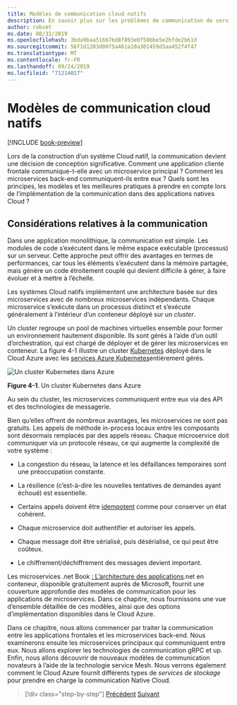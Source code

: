 ```yaml
---
title: Modèles de communication cloud natifs
description: En savoir plus sur les problèmes de communication de service clés dans les applications Cloud natives
author: robvet
ms.date: 08/31/2019
ms.openlocfilehash: 3bda9baa516b7bd8f893e0f58bbe5e2bfde2b61d
ms.sourcegitcommit: 56f1d1203d0075a461a10a301459d3aa452f4f47
ms.translationtype: MT
ms.contentlocale: fr-FR
ms.lasthandoff: 09/24/2019
ms.locfileid: "71214017"
---
```

# <a name="cloud-native-communication-patterns"></a>Modèles de communication cloud natifs

[!INCLUDE [book-preview](../../../includes/book-preview.md)]

Lors de la construction d’un système Cloud natif, la communication devient une décision de conception significative. Comment une application cliente frontale communique-t-elle avec un microservice principal ? Comment les microservices back-end communiquent-ils entre eux ? Quels sont les principes, les modèles et les meilleures pratiques à prendre en compte lors de l’implémentation de la communication dans des applications natives Cloud ?

## <a name="communication-considerations"></a>Considérations relatives à la communication

Dans une application monolithique, la communication est simple. Les modules de code s’exécutent dans le même espace exécutable (processus) sur un serveur. Cette approche peut offrir des avantages en termes de performances, car tous les éléments s’exécutent dans la mémoire partagée, mais génère un code étroitement couplé qui devient difficile à gérer, à faire évoluer et à mettre à l’échelle.

Les systèmes Cloud natifs implémentent une architecture basée sur des microservices avec de nombreux microservices indépendants. Chaque microservice s’exécute dans un processus distinct et s’exécute généralement à l’intérieur d’un conteneur déployé sur un *cluster*.

Un cluster regroupe un pool de machines virtuelles ensemble pour former un environnement hautement disponible. Ils sont gérés à l’aide d’un outil d’orchestration, qui est chargé de déployer et de gérer les microservices en conteneur. La figure 4-1 illustre un cluster [Kubernetes](https://kubernetes.io) déployé dans le Cloud Azure avec les [services Azure Kubernetes](https://docs.microsoft.com/azure/aks/intro-kubernetes)entièrement gérés.

![Un cluster Kubernetes dans Azure](./media/kubernetes-cluster-in-azure.png)

**Figure 4-1**. Un cluster Kubernetes dans Azure

Au sein du cluster, les microservices communiquent entre eux via des API et des technologies de messagerie.

Bien qu’elles offrent de nombreux avantages, les microservices ne sont pas gratuits. Les appels de méthode in-process locaux entre les composants sont désormais remplacés par des appels réseau. Chaque microservice doit communiquer via un protocole réseau, ce qui augmente la complexité de votre système :

- La congestion du réseau, la latence et les défaillances temporaires sont une préoccupation constante.

- La résilience (c’est-à-dire les nouvelles tentatives de demandes ayant échoué) est essentielle.

- Certains appels doivent être [idempotent](https://www.restapitutorial.com/lessons/idempotency.html) comme pour conserver un état cohérent.

- Chaque microservice doit authentifier et autoriser les appels.

- Chaque message doit être sérialisé, puis désérialisé, ce qui peut être coûteux.

- Le chiffrement/déchiffrement des messages devient important.

Les microservices .net Book [: L’architecture des applications](https://docs.microsoft.com/dotnet/standard/microservices-architecture/).net en conteneur, disponible gratuitement auprès de Microsoft, fournit une couverture approfondie des modèles de communication pour les applications de microservices. Dans ce chapitre, nous fournissons une vue d’ensemble détaillée de ces modèles, ainsi que des options d’implémentation disponibles dans le Cloud Azure.

Dans ce chapitre, nous allons commencer par traiter la communication entre les applications frontales et les microservices back-end. Nous examinerons ensuite les microservices principaux qui communiquent entre eux. Nous allons explorer les technologies de communication gRPC et up. Enfin, nous allons découvrir de nouveaux modèles de communication novateurs à l’aide de la technologie service Mesh. Nous verrons également comment le Cloud Azure fournit différents types de *services de stockage* pour prendre en charge la communication Native Cloud.

>[!div class="step-by-step"]
>[Précédent](other-deployment-options.md)
>[Suivant](front-end-communication.md)
